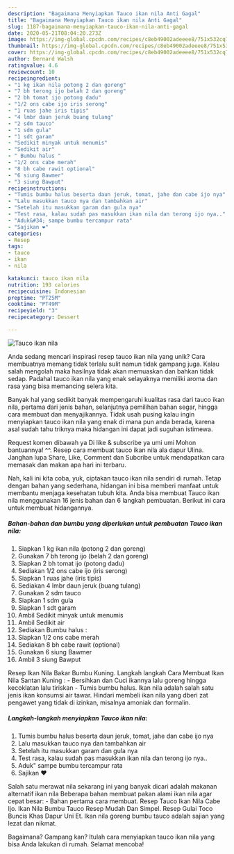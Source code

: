 ```yaml
---
description: "Bagaimana Menyiapkan Tauco ikan nila Anti Gagal"
title: "Bagaimana Menyiapkan Tauco ikan nila Anti Gagal"
slug: 1187-bagaimana-menyiapkan-tauco-ikan-nila-anti-gagal
date: 2020-05-21T08:04:20.273Z
image: https://img-global.cpcdn.com/recipes/c8eb49002adeeee8/751x532cq70/tauco-ikan-nila-foto-resep-utama.jpg
thumbnail: https://img-global.cpcdn.com/recipes/c8eb49002adeeee8/751x532cq70/tauco-ikan-nila-foto-resep-utama.jpg
cover: https://img-global.cpcdn.com/recipes/c8eb49002adeeee8/751x532cq70/tauco-ikan-nila-foto-resep-utama.jpg
author: Bernard Walsh
ratingvalue: 4.6
reviewcount: 10
recipeingredient:
- "1 kg ikan nila potong 2 dan goreng"
- "7 bh terong ijo belah 2 dan goreng"
- "2 bh tomat ijo potong dadu"
- "1/2 ons cabe ijo iris serong"
- "1 ruas jahe iris tipis"
- "4 lmbr daun jeruk buang tulang"
- "2 sdm tauco"
- "1 sdm gula"
- "1 sdt garam"
- "Sedikit minyak untuk menumis"
- "Sedikit air"
- " Bumbu halus "
- "1/2 ons cabe merah"
- "8 bh cabe rawit optional"
- "6 siung Bawmer"
- "3 siung Bawput"
recipeinstructions:
- "Tumis bumbu halus beserta daun jeruk, tomat, jahe dan cabe ijo nya"
- "Lalu masukkan tauco nya dan tambahkan air"
- "Setelah itu masukkan garam dan gula nya"
- "Test rasa, kalau sudah pas masukkan ikan nila dan terong ijo nya.."
- "Aduk&#34; sampe bumbu tercampur rata"
- "Sajikan ❤"
categories:
- Resep
tags:
- tauco
- ikan
- nila

katakunci: tauco ikan nila 
nutrition: 193 calories
recipecuisine: Indonesian
preptime: "PT25M"
cooktime: "PT49M"
recipeyield: "3"
recipecategory: Dessert

---
```



![Tauco ikan nila](https://img-global.cpcdn.com/recipes/c8eb49002adeeee8/751x532cq70/tauco-ikan-nila-foto-resep-utama.jpg)

Anda sedang mencari inspirasi resep tauco ikan nila yang unik? Cara membuatnya memang tidak terlalu sulit namun tidak gampang juga. Kalau salah mengolah maka hasilnya tidak akan memuaskan dan bahkan tidak sedap. Padahal tauco ikan nila yang enak selayaknya memiliki aroma dan rasa yang bisa memancing selera kita.

Banyak hal yang sedikit banyak mempengaruhi kualitas rasa dari tauco ikan nila, pertama dari jenis bahan, selanjutnya pemilihan bahan segar, hingga cara membuat dan menyajikannya. Tidak usah pusing kalau ingin menyiapkan tauco ikan nila yang enak di mana pun anda berada, karena asal sudah tahu triknya maka hidangan ini dapat jadi suguhan istimewa.

Request komen dibawah ya Di like &amp; subscribe ya umi umi Mohon bantuannya! ^^. Resep cara membuat tauco ikan nila ala dapur Ulina. Janghan lupa Share, Like, Comment dan Subcribe untuk mendapatkan cara memasak dan makan apa hari ini terbaru.


Nah, kali ini kita coba, yuk, ciptakan tauco ikan nila sendiri di rumah. Tetap dengan bahan yang sederhana, hidangan ini bisa memberi manfaat untuk membantu menjaga kesehatan tubuh kita. Anda bisa membuat Tauco ikan nila menggunakan 16 jenis bahan dan 6 langkah pembuatan. Berikut ini cara untuk membuat hidangannya.

<!--inarticleads1-->

##### Bahan-bahan dan bumbu yang diperlukan untuk pembuatan Tauco ikan nila:

1. Siapkan 1 kg ikan nila (potong 2 dan goreng)
1. Gunakan 7 bh terong ijo (belah 2 dan goreng)
1. Siapkan 2 bh tomat ijo (potong dadu)
1. Sediakan 1/2 ons cabe ijo (iris serong)
1. Siapkan 1 ruas jahe (iris tipis)
1. Sediakan 4 lmbr daun jeruk (buang tulang)
1. Gunakan 2 sdm tauco
1. Siapkan 1 sdm gula
1. Siapkan 1 sdt garam
1. Ambil Sedikit minyak untuk menumis
1. Ambil Sedikit air
1. Sediakan  Bumbu halus :
1. Siapkan 1/2 ons cabe merah
1. Sediakan 8 bh cabe rawit (optional)
1. Gunakan 6 siung Bawmer
1. Ambil 3 siung Bawput


Resep Ikan Nila Bakar Bumbu Kuning. Langkah langkah Cara Membuat Ikan Nila Santan Kuning : - Bersihkan dan Cuci ikannya lalu goreng hingga kecoklatan lalu tiriskan - Tumis bumbu halus. Ikan nila adalah salah satu jenis ikan konsumsi air tawar. Hindari membeli ikan nila yang dberi zat pengawet yang tidak di izinkan, misalnya amoniak dan formalin. 

<!--inarticleads2-->

##### Langkah-langkah menyiapkan Tauco ikan nila:

1. Tumis bumbu halus beserta daun jeruk, tomat, jahe dan cabe ijo nya
1. Lalu masukkan tauco nya dan tambahkan air
1. Setelah itu masukkan garam dan gula nya
1. Test rasa, kalau sudah pas masukkan ikan nila dan terong ijo nya..
1. Aduk&#34; sampe bumbu tercampur rata
1. Sajikan ❤


Salah satu merawat nila sekarang ini yang banyak dicari adalah makanan alternatif ikan nila Beberapa bahan membuat pakan alami ikan nila agar cepat besar: - Bahan pertama cara membuat. Resep Tauco Ikan Nila Cabe Ijo. Ikan Nila Bumbu Tauco Resep Mudah Dan Simpel. Resep Gulai Toco Buncis Khas Dapur Uni Et. Ikan nila goreng bumbu tauco adalah sajian yang lezat dan nikmat. 

Bagaimana? Gampang kan? Itulah cara menyiapkan tauco ikan nila yang bisa Anda lakukan di rumah. Selamat mencoba!

